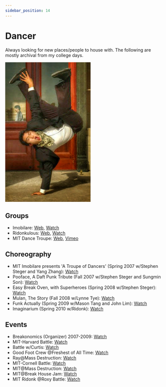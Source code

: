 ```yaml
---
sidebar_position: 14
---
```


# Dancer

Always looking for new places/people to house with.
The following are mostly archival from my college days.

![dance](/img/pic/pike.jpg)

## Groups

- Imobilare: [Web](https://imobilare.mit.edu/), [Watch](https://www.youtube.com/user/MITimobilare)
- Ridonkulous: [Web](https://ridonk.mit.edu/index.html), [Watch](https://www.youtube.com/user/ridonkey)
- MIT Dance Troupe: [Web](https://dancetroupe.mit.edu/), [Vimeo](https://vimeo.com/groups/mitdancetroupe/videos)

## Choreography

- MIT Imobilare presents 'A Troupe of Dancers' (Spring 2007 w/Stephen Steger and Yang Zhang): [Watch](https://www.youtube.com/watch?v=3Hl0o5J7lc4)
- Pooface, A Daft Punk Tribute (Fall 2007 w/Stephen Steger and Sungmin Son): [Watch](https://www.youtube.com/watch?v=xd9DvL2vNtI)
- Easy Break Oven, with Superheroes (Spring 2008 w/Stephen Steger): [Watch](https://www.youtube.com/watch?v=pDwLRac9s9k)
- Mulan, The Story (Fall 2008 w/Lynne Tye): [Watch](https://www.youtube.com/watch?v=dkV0ae2oDfo)
- Funk Actually (Spring 2009 w/Mason Tang and John Lim): [Watch](https://www.youtube.com/watch?v=aUGU-Fj6G34)
- Imaginarium (Spring 2010 w/Ridonk): [Watch](https://www.youtube.com/watch?v=4sZKD3t6lfU)

## Events
- Breakonomics (Organizer) 2007-2009: [Watch](https://www.youtube.com/results?search_query=breakonomics)
- MIT-Harvard Battle: [Watch](https://www.youtube.com/watch?v=QCLqRh3AVUE)
- Battle w/Curtis: [Watch](https://www.facebook.com/video/video.php?v=1116355789272&subj=708336)
- Good Foot Crew @Freshest of All Time: [Watch](https://www.facebook.com/video/video.php?v=555959091368&subj=708336)
- Ray@Mass Destruction: [Watch](https://www.facebook.com/video/video.php?v=583402634362&subj=708336)
- MIT-Cornell Battle: [Watch](https://www.youtube.com/watch?v=aE96p5cGRU4)
- MIT@Mass Destruction: [Watch](https://www.youtube.com/watch?v=XO5IeJDekKU)
- MIT@Break House Jam: [Watch](https://www.youtube.com/watch?v=nBocVwG7iXU)
- MIT Ridonk @Roxy Battle: [Watch](https://www.youtube.com/watch?v=V2s8-KYxWuE)

